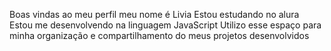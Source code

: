 Boas vindas ao meu perfil
meu nome é Livia
Estou estudando no alura
Estou me desenvolvendo na linguagem JavaScript
Utilizo esse espaço para minha organização e compartilhamento do meus projetos desenvolvidos 
